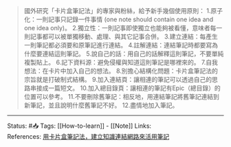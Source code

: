 
> 國外研究「卡片盒筆記法」的專家與粉絲，給予新手幾個使用原則： 
  1.原子化：一則記事只記錄一件事情 (one note should contain one idea and one idea only)。
2.獨立性：一則記事即使獨立也能夠被看懂，意味者每一則記事都可以被單獨移動、處理、與其它記事合併。
3.建立連結：每產生一則筆記都必須要和原筆記進行連結。
4.註解連結：連結筆記時都要寫為什麼要連結這則筆記。
5.說自己的話：用自己的話解釋這則筆記，不要單純複製貼上。
6.記下資料源：避免侵權與知道這則筆記是哪裡來的。
7.自我想法：在卡片中加入自己的想法。
8.別擔心結構化問題：卡片盒筆記法的宗旨就是打破制式結構。
9.加入連結頁：讓相連的筆記可以透過自己的思路串接成一篇短文。
10.加入總目錄頁：讓相連的筆記有Epic（總目錄）的位置可以參考。
11.不要刪除舊筆記：相反地，用連結筆記將舊筆記連結到新筆記，並且說明什麼舊筆記不好。
12.盡情地加入筆記。




---
Status: #📥 
Tags:
[[How-to-learn]] - [[Note]]
Links: 				
References:
[用卡片盒筆記法，建立知識連結網路來活用筆記](https://medium.com/pm%E7%9A%84%E7%94%9F%E7%94%A2%E5%8A%9B%E5%B7%A5%E5%85%B7%E7%AE%B1/zettelkasten%E5%8D%A1%E7%89%87%E7%9B%92%E7%AD%86%E8%A8%98%E6%B3%95-%E5%BB%BA%E7%AB%8B%E7%9F%A5%E8%AD%98%E9%80%A3%E7%B5%90%E7%B6%B2%E8%B7%AF%E4%BE%86%E6%B4%BB%E7%94%A8%E7%AD%86%E8%A8%98-f85a91729521)